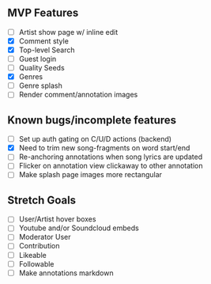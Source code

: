 ## MVP Features
- [ ] Artist show page w/ inline edit
- [X] Comment style
- [X] Top-level Search
- [ ] Guest login
- [ ] Quality Seeds
- [X] Genres
- [ ] Genre splash
- [ ] Render comment/annotation images

## Known bugs/incomplete features
- [ ] Set up auth gating on C/U/D actions (backend)
- [X] Need to trim new song-fragments on word start/end
- [ ] Re-anchoring annotations when song lyrics are updated
- [ ] Flicker on annotation view clickaway to other annotation
- [ ] Make splash page images more rectangular

## Stretch Goals

- [ ] User/Artist hover boxes
- [ ] Youtube and/or Soundcloud embeds
- [ ] Moderator User
- [ ] Contribution
- [ ] Likeable
- [ ] Followable
- [ ] Make annotations markdown

